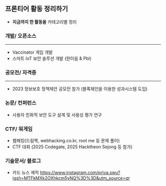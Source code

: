 ## 프론티어 활동 정리하기 
- **지금까지 한 활동을** 카테고리별 정리
  



### 개발/ 오픈소스
___
- Vaccinator 게임 개발 
- 스마트 IoT 보안 솔루션 개발 (한이음 & Pbl)


### 공모전/ 자격증
___
- 2023 정보보호 정책제안 공모전 참가 (블록체인을 이용한 성과시스템 도입)


### 논문/ 컨퍼런스
- 사용자 친화적 보안 도구 설계 및 사용성 평가 연구
  

### CTF/ 워게임
- 웹해킹(드림핵, webhacking.co.kr, root me 등 문제 풀이)
- CTF 대회 (2025 Codegate, 2025 Hacktheon Sejong 등 참가)


### 기술문서/ 블로그
- 카드 뉴스 제작 https://www.instagram.com/priva.swu?igsh=MTFkMXk2OXhkcm5yNQ%3D%3D&utm_source=qr
